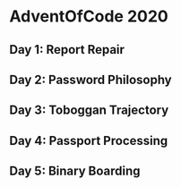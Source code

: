 # AdventOfCode 2020

## Day 1: Report Repair

## Day 2: Password Philosophy

## Day 3: Toboggan Trajectory

## Day 4: Passport Processing

## Day 5: Binary Boarding
